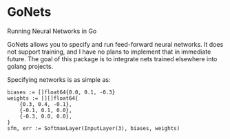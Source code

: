 # GoNets
Running Neural Networks in Go

GoNets allows you to specify and run feed-forward neural networks. It does not support training, and I have no plans to implement that in immediate future. The goal of this package is to integrate nets trained elsewhere into golang projects.

Specifying networks is as simple as:
```golang
biases := []float64{0.0, 0.1, -0.3}
weights := [][]float64{
    {0.3, 0.4, -0.1},
    {-0.1, 0.1, 0.0},
    {-0.3, 0.0, 0.0},
}
sfm, err := SoftmaxLayer(InputLayer(3), biases, weights)
```